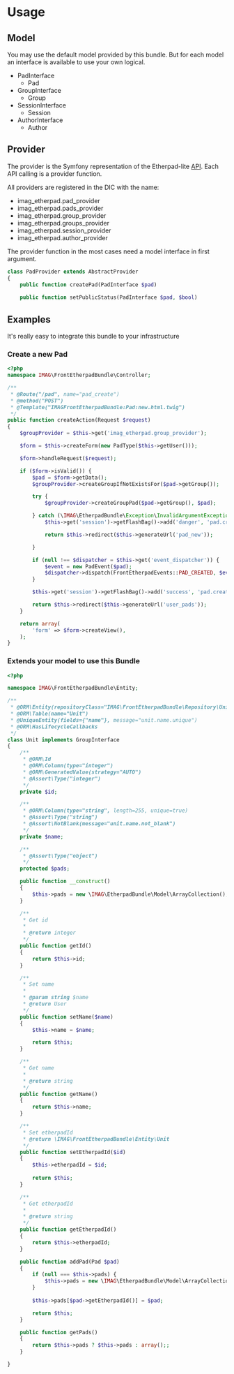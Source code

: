 # Usage #

## Model ##
You may use the default model provided by this bundle. But for each model an interface is available to use your own logical.

  - PadInterface
    - Pad
  - GroupInterface
    - Group
  - SessionInterface
    - Session
  - AuthorInterface
    - Author

## Provider ##
The provider is the Symfony representation of the Etherpad-lite [API](https://github.com/ether/etherpad-lite/wiki/HTTP-API). Each API calling is a provider function.

All providers are registered in the DIC with the name:

  - imag_etherpad.pad_provider
  - imag_etherpad.pads_provider
  - imag_etherpad.group_provider
  - imag_etherpad.groups_provider
  - imag_etherpad.session_provider
  - imag_etherpad.author_provider
  
The provider function in the most cases need a model interface in first argument.


```php
class PadProvider extends AbstractProvider
{
    public function createPad(PadInterface $pad)
    
    public function setPublicStatus(PadInterface $pad, $bool)

```

## Examples ##

It's really easy to integrate this bundle to your infrastructure


### Create a new Pad ###

```php
<?php
namespace IMAG\FrontEtherpadBundle\Controller;

/**
 * @Route("/pad", name="pad_create")
 * @method("POST")
 * @Template("IMAGFrontEtherpadBundle:Pad:new.html.twig")
 */
public function createAction(Request $request)
{
    $groupProvider = $this->get('imag_etherpad.group_provider');

    $form = $this->createForm(new PadType($this->getUser()));

    $form->handleRequest($request);

    if ($form->isValid()) {
        $pad = $form->getData();
        $groupProvider->createGroupIfNotExistsFor($pad->getGroup());

        try {
            $groupProvider->createGroupPad($pad->getGroup(), $pad);

        } catch (\IMAG\EtherpadBundle\Exception\InvalidArgumentException $e) {
            $this->get('session')->getFlashBag()->add('danger', 'pad.create.name_exists');

            return $this->redirect($this->generateUrl('pad_new'));

        }

        if (null !== $dispatcher = $this->get('event_dispatcher')) {
            $event = new PadEvent($pad);
            $dispatcher->dispatch(FrontEtherpadEvents::PAD_CREATED, $event);
        }

        $this->get('session')->getFlashBag()->add('success', 'pad.create.success');

        return $this->redirect($this->generateUrl('user_pads'));
    }

    return array(
        'form' => $form->createView(),
    );
}
```

### Extends your model to use this Bundle ###

```php
<?php

namespace IMAG\FrontEtherpadBundle\Entity;

/**
 * @ORM\Entity(repositoryClass="IMAG\FrontEtherpadBundle\Repository\UnitRepository")
 * @ORM\Table(name="Unit")
 * @UniqueEntity(fields={"name"}, message="unit.name.unique")
 * @ORM\HasLifecycleCallbacks
 */
class Unit implements GroupInterface
{
    /**
     * @ORM\Id
     * @ORM\Column(type="integer")
     * @ORM\GeneratedValue(strategy="AUTO")
     * @Assert\Type("integer")
     */
    private $id;

    /**
     * @ORM\Column(type="string", length=255, unique=true)
     * @Assert\Type("string")
     * @Assert\NotBlank(message="unit.name.not_blank")
     */
    private $name;

    /**
     * @Assert\Type("object")
     */
    protected $pads;

    public function __construct()
    {
        $this->pads = new \IMAG\EtherpadBundle\Model\ArrayCollection();
    }

    /**
     * Get id
     *
     * @return integer 
     */
    public function getId()
    {
        return $this->id;
    }

    /**
     * Set name
     *
     * @param string $name
     * @return User
     */
    public function setName($name)
    {
        $this->name = $name;

        return $this;
    }

    /**
     * Get name
     *
     * @return string 
     */
    public function getName()
    {
        return $this->name;
    }

    /**
     * Set etherpadId
     * @return \IMAG\FrontEtherpadBundle\Entity\Unit
     */
    public function setEtherpadId($id)
    {
        $this->etherpadId = $id;
        
        return $this;
    }

    /**
     * Get etherpadId
     *
     * @return string
     */
    public function getEtherpadId()
    {
        return $this->etherpadId;
    }

    public function addPad(Pad $pad)
    {
        if (null === $this->pads) {
            $this->pads = new \IMAG\EtherpadBundle\Model\ArrayCollection();
        }
        
        $this->pads[$pad->getEtherpadId()] = $pad;

        return $this;
    }

    public function getPads()
    {
        return $this->pads ? $this->pads : array();;
    }

}
```
